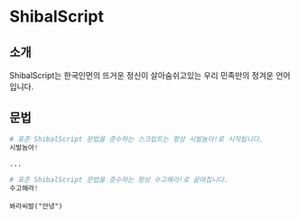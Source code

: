 # ShibalScript

## 소개
ShibalScript는 한국인먼의 뜨거운 정신이 살아숨쉬고있는 우리 민족만의 정겨운 언어입니다.


## 문법

```python
# 표준 ShibalScript 문법을 준수하는 스크립트는 항상 시발놈아!로 시작됩니다.
시발놈아!

...

# 표준 ShibalScript 문법을 준수하는 항상 수고해라!로 끝마칩니다.
수고해라!
```

```
봐라씨발("안녕")
```
